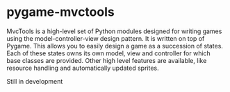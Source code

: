 pygame-mvctools
================


MvcTools is a high-level set of Python modules designed for writing games using the model-controller-view design pattern. 
It is written on top of Pygame. 
This allows you to easily design a game as a succession of states.
Each of these states owns its own model, view and controller for which base classes are provided. 
Other high level features are available, like resource handling and automatically updated sprites.

Still in development
